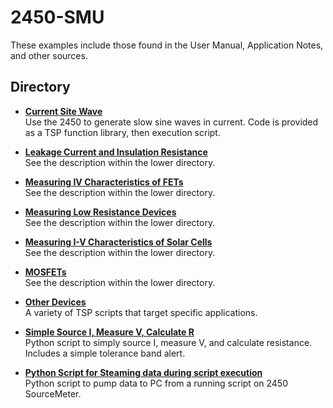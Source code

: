 
# 2450-SMU

These examples include those found in the User Manual, Application Notes, and other sources. 

## Directory

[comment]: **[2450-SMU](./directory)**  

* **[Current Site Wave](./Current_Sine_Wave/)**  
Use the 2450 to generate slow sine waves in current. Code is provided as a TSP function library, then execution script.  

* **[Leakage Current and Insulation Resistance](./Leakage_Current_and_Insulation_Resistance)**  
See the description within the lower directory. 

* **[Measuring IV Characteristics of FETs](./Measuring_IV_Characteristics_of_FETs)**  
See the description within the lower directory. 

* **[Measuring Low Resistance Devices](./Measuring_Low_Resistance_Devices)**  
See the description within the lower directory.

* **[Measuring I-V Characteristics of Solar Cells](./Measuring_I-V_Characteristics_of_Solar_Cells)**  
See the description within the lower directory. 

* **[MOSFETs](./MOSFETs)**  
See the description within the lower directory. 

* **[Other Devices](./Other_Devices)**  
A variety of TSP scripts that target specific applications. 

* **[Simple Source I, Measure V, Calculate R](./Simple_SourceI_MeasureV_CalcR/)**  
Python script to simply source I, measure V, and calculate resistance. Includes a simple tolerance band alert. 

* **[Python Script for Steaming data during script execution](./Streaming_Examples/)**  
Python script to pump data to PC from a running script on 2450 SourceMeter.